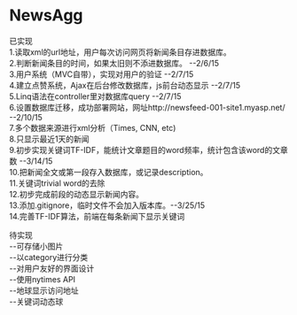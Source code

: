 # NewsAgg
已实现  
1.读取xml的url地址，用户每次访问网页将新闻条目存进数据库。   
2.判断新闻条目的时间，如果太旧则不添进数据库。 --2/6/15  
3.用户系统（MVC自带），实现对用户的验证 --2/7/15  
4.建立点赞系统，Ajax在后台修改数据库，js前台动态显示 --2/7/15  
5.Linq语法在controller里对数据库query --2/7/15  
6.设置数据库迁移，成功部署网站，网址http://newsfeed-001-site1.myasp.net/  --2/10/15  
7.多个数据来源进行xml分析（Times, CNN, etc)   
8.只显示最近1天的新闻  
9.初步实现关键词TF-IDF，能统计文章题目的word频率，统计包含该word的文章数   --3/14/15  
10.把新闻全文或第一段存入数据库，或记录description。  
11.关键词trivial word的去除  
12.初步完成前段的动态显示新闻内容。  
13.添加.gitignore，临时文件不会加入版本库。--3/25/15  
14.完善TF-IDF算法，前端在每条新闻下显示关键词   

待实现  
--可存储小图片   
--以category进行分类  
--对用户友好的界面设计    
--使用nytimes API  
--地球显示访问地址   
--关键词动态球   
